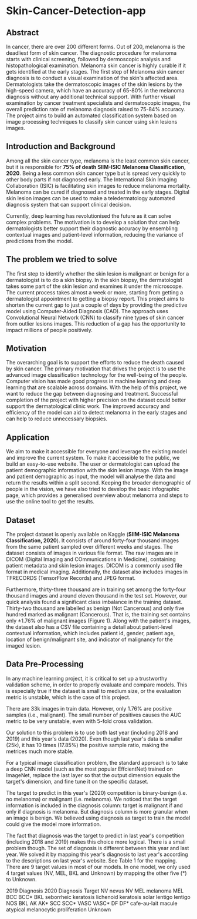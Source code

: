 # Skin-Cancer-Detection-app

## Abstract
In cancer, there are over 200 different forms. Out of 200, melanoma is the deadliest form of skin cancer. The diagnostic procedure for melanoma starts with clinical screening, followed by dermoscopic analysis and histopathological examination. Melanoma skin cancer is highly curable if it gets identified at the early stages. The first step of Melanoma skin cancer diagnosis is to conduct a visual examination of the skin's affected area. Dermatologists take the dermatoscopic images of the skin lesions by the high-speed camera, which have an accuracy of 65-80% in the melanoma diagnosis without any additional technical support. With further visual examination by cancer treatment specialists and dermatoscopic images, the overall prediction rate of melanoma diagnosis raised to 75-84% accuracy. The project aims to build an automated classification system based on image processing techniques to classify skin cancer using skin lesions images.

## Introduction and Background
Among all the skin cancer type, melanoma is the least common skin cancer, but it is responsible for **75% of death SIIM-ISIC Melanoma Classification, 2020**. Being a less common skin cancer type but is spread very quickly to other body parts if not diagnosed early. The International Skin Imaging Collaboration (ISIC) is facilitating skin images to reduce melanoma mortality. Melanoma can be cured if diagnosed and treated in the early stages. Digital skin lesion images can be used to make a teledermatology automated diagnosis system that can support clinical decision.

Currently, deep learning has revolutionised the future as it can solve complex problems. The motivation is to develop a solution that can help dermatologists better support their diagnostic accuracy by ensembling contextual images and patient-level information, reducing the variance of predictions from the model.

## The problem we tried to solve
The first step to identify whether the skin lesion is malignant or benign for a dermatologist is to do a skin biopsy. In the skin biopsy, the dermatologist takes some part of the skin lesion and examines it under the microscope. The current process takes almost a week or more, starting from getting a dermatologist appointment to getting a biopsy report. This project aims to shorten the current gap to just a couple of days by providing the predictive model using Computer-Aided Diagnosis (CAD). The approach uses Convolutional Neural Network (CNN) to classify nine types of skin cancer from outlier lesions images. This reduction of a gap has the opportunity to impact millions of people positively.

## Motivation
The overarching goal is to support the efforts to reduce the death caused by skin cancer. The primary motivation that drives the project is to use the advanced image classification technology for the well-being of the people. Computer vision has made good progress in machine learning and deep learning that are scalable across domains. With the help of this project, we want to reduce the gap between diagnosing and treatment. Successful completion of the project with higher precision on the dataset could better support the dermatological clinic work. The improved accuracy and efficiency of the model can aid to detect melanoma in the early stages and can help to reduce unnecessary biopsies.

## Application
We aim to make it accessible for everyone and leverage the existing model and improve the current system. To make it accessible to the public, we build an easy-to-use website. The user or dermatologist can upload the patient demographic information with the skin lesion image. With the image and patient demographic as input, the model will analyse the data and return the results within a split second. Keeping the broader demographic of people in the vision, we have also tried to develop the basic infographic page, which provides a generalised overview about melanoma and steps to use the online tool to get the results.



## Dataset
The project dataset is openly available on Kaggle (**SIIM-ISIC Melanoma Classification, 2020**). It consists of around forty-four thousand images from the same patient sampled over different weeks and stages. The dataset consists of images in various file format. The raw images are in DICOM (Digital Imaging and COmmunications in Medicine), containing patient metadata and skin lesion images. DICOM is a commonly used file format in medical imaging. Additionally, the dataset also includes images in TFRECORDS (TensorFlow Records) and JPEG format.

Furthermore, thirty-three thousand are in training set among the forty-four thousand images and around eleven thousand in the test set. However, our quick analysis found a significant class imbalance in the training dataset. Thirty-two thousand are labelled as benign (Not Cancerous) and only five hundred marked as malignant (Cancerous). That is, the training set contains only ±1.76% of malignant images (Figure 1). Along with the patient's images, the dataset also has a CSV file containing a detail about patient-level contextual information, which includes patient id, gender, patient age, location of benign/malignant site, and indicator of malignancy for the imaged lesion.

## Data Pre-Processing
In any machine learning project, it is critical to set up a trustworthy validation scheme, in order to properly evaluate and compare models. This is especially true if the dataset is small to medium size, or the evaluation metric is unstable, which is the case of this project.

There are 33k images in train data. However, only 1.76% are positive samples (i.e., malignant). The small number of positives causes the AUC metric to be very unstable, even with 5-fold cross validation.

Our solution to this problem is to use both last year (including 2018 and 2019) and this year's data (2020). Even though last year's data is smaller (25k), it has 10 times (17.85%) the positive sample ratio, making the metrices much more stable.

For a typical image classification problem, the standard approach is to take a deep CNN model (such as the most popular EffcientNet) trained on ImageNet, replace the last layer so that the output dimension equals the target's dimension, and fine tune it on the specific dataset.

The target to predict in this year's (2020) competition is binary-benign (i.e. no melanoma) or malignant (i.e. melanoma). We noticed that the target information is included in the diagnosis column: target is malignant if and only if diagnosis is melanoma. But diagnosis column is more granular when an image is benign. We believed using diagnosis as target to train the model could give the model more information.

The fact that diagnosis was the target to predict in last year's competition (including 2018 and 2019) makes this choice more logical. There is a small problem though. The set of diagnosis is different between this year and last year. We solved it by mapping this year's diagnosis to last year's according to the descriptions on last year's website. See Table 1 for the mapping. There are 9 target values in most of our models. In one model, we only used 4 target values (NV, MEL, BKL and Unknown) by mapping the other five (*) to Unknown.

2019 Diagnosis	2020 Diagnosis	Target
NV	nevus	NV
MEL	melanoma	MEL
BCC		BCC*
BKL	seborrheic keratosis
lichenoid keratosis
solar lentigo
lentigo NOS	BKL
AK		AK*
SCC		SCC*
VASC		VASC*
DF		DF*
cafe-au-lait macule
atypical melanocytic proliferation	Unknown
